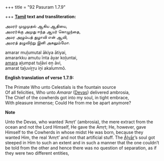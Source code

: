 +++
title = "92 Pasuram 1.7.9"

+++
**[Tamil](/definition/tamil#history "show Tamil definitions") text and transliteration:**

அமரர் முழுமுதல் ஆகிய ஆதியை,  
அமரர்க்கு அமுது ஈந்த ஆயர் கொழுந்தை,  
அமர அழும்பத் துழாவி என் ஆவி,  
அமரத் தழுவிற்று இனி அகலும்மோ.

amarar muḻumutal ākiya ātiyai,  
amararkku amutu īnta āyar koḻuntai,  
[amara](/definition/amara#history "show amara definitions") aḻumpat tuḻāvi eṉ āvi,  
amarat taḻuviṟṟu iṉi akalummō.

**English translation of verse 1.7.9:**

The Primate Who unto Celestials is the fountain source  
Of all felicities, Who unto *Amarar* ([Devas](/definition/deva#vaishnavism "show Devas definitions")) delivered ambrosia,  
The Chief of the cowherds got into my soul, in tight embrace,  
With pleasure immense; Could He from me be apart anymore?

**Note**

Unto the Devas, who wanted ‘Amṛt’ (ambrosia), the mere extract from the ocean and not the Lord Himself, He gave the Amṛt; He, however, gave Himself to the Cowherds in whose midst He was born, because they wanted Him, the real ‘Amṛt’ and not that artificial stuff. The [Āḻvār](/definition/aḻvar#vaishnavism "show Āḻvār definitions")’s soul got steeped in Him to such an extent and in such a manner that the one couldn’t be told from the other and hence there was no question of separation, as if they were two different entities,



